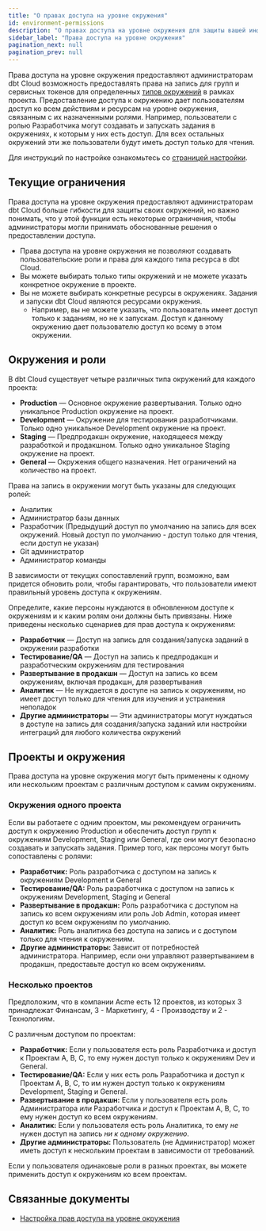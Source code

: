 ```yaml
---
title: "О правах доступа на уровне окружения"
id: environment-permissions
description: "О правах доступа на уровне окружения для защиты вашей информации"
sidebar_label: "Права доступа на уровне окружения"
pagination_next: null
pagination_prev: null
---
```


Права доступа на уровне окружения предоставляют администраторам dbt Cloud возможность предоставлять права на запись для групп и сервисных токенов для определенных [типов окружений](/docs/dbt-cloud-environments) в рамках проекта. Предоставление доступа к окружению дает пользователям доступ ко всем действиям и ресурсам на уровне окружения, связанным с их назначенными ролями. Например, пользователи с ролью Разработчика могут создавать и запускать задания в окружениях, к которым у них есть доступ. Для всех остальных окружений эти же пользователи будут иметь доступ только для чтения.

Для инструкций по настройке ознакомьтесь со [страницей настройки](/docs/cloud/manage-access/environment-permissions-setup).

## Текущие ограничения

Права доступа на уровне окружения предоставляют администраторам dbt Cloud больше гибкости для защиты своих окружений, но важно понимать, что у этой функции есть некоторые ограничения, чтобы администраторы могли принимать обоснованные решения о предоставлении доступа.

- Права доступа на уровне окружения не позволяют создавать пользовательские роли и права для каждого типа ресурса в dbt Cloud.
- Вы можете выбирать только типы окружений и не можете указать конкретное окружение в проекте.
- Вы не можете выбирать конкретные ресурсы в окружениях. Задания и запуски dbt Cloud являются ресурсами окружения.
    - Например, вы не можете указать, что пользователь имеет доступ только к заданиям, но не к запускам. Доступ к данному окружению дает пользователю доступ ко всему в этом окружении.

## Окружения и роли

В dbt Cloud существует четыре различных типа окружений для каждого проекта:

- **Production** &mdash; Основное окружение развертывания. Только одно уникальное Production окружение на проект.
- **Development** &mdash; Окружение для тестирования разработчиками. Только одно уникальное Development окружение на проект.
- **Staging** &mdash; Предпродакшн окружение, находящееся между разработкой и продакшном. Только одно уникальное Staging окружение на проект.
- **General** &mdash; Окружения общего назначения. Нет ограничений на количество на проект.

Права на запись в окружении могут быть указаны для следующих ролей:

- Аналитик
- Администратор базы данных
- Разработчик (Предыдущий доступ по умолчанию на запись для всех окружений. Новый доступ по умолчанию - доступ только для чтения, если доступ не указан)
- Git администратор
- Администратор команды

В зависимости от текущих сопоставлений групп, возможно, вам придется обновить роли, чтобы гарантировать, что пользователи имеют правильный уровень доступа к окружениям.

Определите, какие персоны нуждаются в обновленном доступе к окружениям и к каким ролям они должны быть привязаны. Ниже приведены несколько сценариев для прав доступа к окружениям:

- **Разработчик** &mdash; Доступ на запись для создания/запуска заданий в окружении разработки
- **Тестирование/QA** &mdash; Доступ на запись к предпродакшн и разработческим окружениям для тестирования
- **Развертывание в продакшн** &mdash; Доступ на запись ко всем окружениям, включая продакшн, для развертывания
- **Аналитик** &mdash; Не нуждается в доступе на запись к окружениям, но имеет доступ только для чтения для изучения и устранения неполадок
- **Другие администраторы** &mdash; Эти администраторы могут нуждаться в доступе на запись для создания/запуска заданий или настройки интеграций для любого количества окружений

## Проекты и окружения

Права доступа на уровне окружения могут быть применены к одному или нескольким проектам с различным доступом к самим окружениям.

### Окружения одного проекта

Если вы работаете с одним проектом, мы рекомендуем ограничить доступ к окружению Production и обеспечить доступ групп к окружениям Development, Staging или General, где они могут безопасно создавать и запускать задания. Пример того, как персоны могут быть сопоставлены с ролями:

- **Разработчик:** Роль разработчика с доступом на запись к окружениям Development и General
- **Тестирование/QA:** Роль разработчика с доступом на запись к окружениям Development, Staging и General
- **Развертывание в продакшн:** Роль разработчика с доступом на запись ко всем окружениям или роль Job Admin, которая имеет доступ ко всем окружениям по умолчанию.
- **Аналитик:** Роль аналитика без доступа на запись и с доступом только для чтения к окружениям.
- **Другие администраторы:** Зависит от потребностей администратора. Например, если они управляют развертыванием в продакшн, предоставьте доступ ко всем окружениям.

### Несколько проектов

Предположим, что в компании Acme есть 12 проектов, из которых 3 принадлежат Финансам, 3 - Маркетингу, 4 - Производству и 2 - Технологиям.

С различным доступом по проектам:

- **Разработчик:** Если у пользователя есть роль Разработчика и доступ к Проектам A, B, C, то ему нужен доступ только к окружениям Dev и General.
- **Тестирование/QA:** Если у них есть роль Разработчика и доступ к Проектам A, B, C, то им нужен доступ только к окружениям Development, Staging и General.
- **Развертывание в продакшн:** Если у пользователя есть роль Администратора _или_ Разработчика _и_ доступ к Проектам A, B, C, то ему нужен доступ ко всем окружениям.
- **Аналитик:** Если у пользователя есть роль Аналитика, то ему _не_ нужен доступ на запись _ни к одному окружению_.
- **Другие администраторы:** Пользователь (не Администратор) может иметь доступ к нескольким проектам в зависимости от требований.

Если у пользователя одинаковые роли в разных проектах, вы можете применить доступ к окружениям ко всем проектам.

## Связанные документы
- [Настройка прав доступа на уровне окружения](/docs/cloud/manage-access/environment-permissions-setup)
